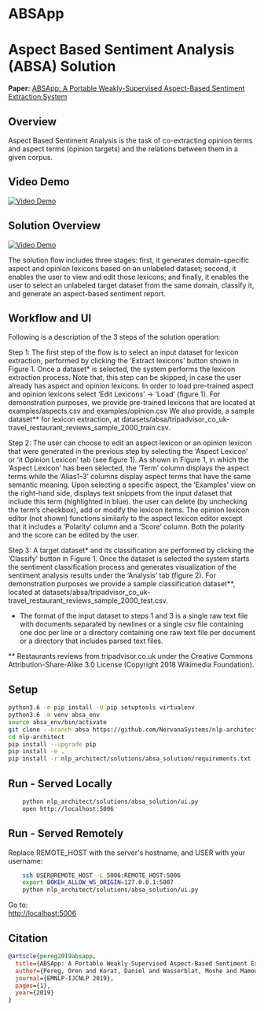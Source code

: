 # ABSApp

# Aspect Based Sentiment Analysis (ABSA) Solution

**Paper:** [ABSApp: A Portable Weakly-Supervised Aspect-Based Sentiment Extraction System](https://www.aclweb.org/anthology/D19-3001/)

## Overview

Aspect Based Sentiment Analysis is the task of co-extracting opinion terms and aspect terms (opinion targets) and the relations between them in a given corpus.

## Video Demo

[![Video Demo](https://raw.githubusercontent.com/NervanaSystems/nlp-architect/absa/nlp_architect/solutions/absa_solution/assets/demo_video.png)](https://drive.google.com/open?id=1BLk0xkjIOqyRhNy4UQEFQpDF_KR_NMAd)

## Solution Overview

[![Video Demo](http://nlp_architect.nervanasys.com/_images/absa_solution_workflow.png)](https://drive.google.com/open?id=1BLk0xkjIOqyRhNy4UQEFQpDF_KR_NMAd)

The solution flow includes three stages: first, it generates domain-specific aspect and opinion lexicons based on an unlabeled dataset; second, it enables the user to view and edit those lexicons; and finally, it enables the user to select an unlabeled target dataset from the same domain, classify it, and generate an aspect-based sentiment report.

## Workflow and UI

Following is a description of the 3 steps of the solution operation:

Step 1: The first step of the flow is to select an input dataset for lexicon extraction, performed by clicking the ‘Extract lexicons’ button shown in Figure 1. Once a dataset* is selected, the system performs the lexicon extraction process. Note that, this step can be skipped, in case the user already has aspect and opinion lexicons. In order to load pre-trained aspect and opinion lexicons select ‘Edit Lexicons’ -> ‘Load’ (figure 1). For demonstration purposes, we provide pre-trained lexicons that are located at examples/aspects.csv and examples/opinion.csv We also provide, a sample dataset** for lexicon extraction, at datasets/absa/tripadvisor_co_uk-travel_restaurant_reviews_sample_2000_train.csv.

Step 2: The user can choose to edit an aspect lexicon or an opinion lexicon that were generated in the previous step by selecting the ‘Aspect Lexicon’ or ‘it Opinion Lexicon’ tab (see figure 1). As shown in Figure 1, in which the ‘Aspect Lexicon’ has been selected, the ‘Term’ column displays the aspect terms while the ‘Alias1-3’ columns display aspect terms that have the same semantic meaning. Upon selecting a specific aspect, the ‘Examples’ view on the right-hand side, displays text snippets from the input dataset that include this term (highlighted in blue). the user can delete (by unchecking the term’s checkbox), add or modify the lexicon items. The opinion lexicon editor (not shown) functions similarly to the aspect lexicon editor except that it includes a ‘Polarity’ column and a ‘Score’ column. Both the polarity and the score can be edited by the user.

Step 3: A target dataset* and its classification are performed by clicking the ‘Classify’ button in Figure 1. Once the dataset is selected the system starts the sentiment classification process and generates visualization of the sentiment analysis results under the ‘Analysis’ tab (figure 2). For demonstration purposes we provide a sample classification dataset**, located at datasets/absa/tripadvisor_co_uk-travel_restaurant_reviews_sample_2000_test.csv.

* The format of the input dataset to steps 1 and 3 is a single raw text file with documents separated by newlines or a single csv file containing one doc per line or a directory containing one raw text file per document or a directory that includes parsed text files.

** Restaurants reviews from tripadvisor.co.uk under the Creative Commons Attribution-Share-Alike 3.0 License (Copyright 2018 Wikimedia Foundation).


## Setup

```bash
python3.6 -m pip install -U pip setuptools virtualenv
python3.6 -m venv absa_env
source absa_env/bin/activate
git clone --branch absa https://github.com/NervanaSystems/nlp-architect.git
cd nlp-architect
pip install --upgrade pip
pip install -e .
pip install -r nlp_architect/solutions/absa_solution/requirements.txt
```

## Run - Served Locally

```bash
    python nlp_architect/solutions/absa_solution/ui.py
    open http://localhost:5006
```

## Run - Served Remotely

Replace REMOTE_HOST with the server's hostname, and USER with your username:

```bash
    ssh USER@REMOTE_HOST -L 5006:REMOTE_HOST:5006
    export BOKEH_ALLOW_WS_ORIGIN=127.0.0.1:5007
    python nlp_architect/solutions/absa_solution/ui.py
```

Go to:  
[http://localhost:5006](http://localhost:5006)

## Citation

```bibtex
@article{pereg2019absapp,
  title={ABSApp: A Portable Weakly-Supervised Aspect-Based Sentiment Extraction System},
  author={Pereg, Oren and Korat, Daniel and Wasserblat, Moshe and Mamou, Jonathan and Dagan, Ido},
  journal={EMNLP-IJCNLP 2019},
  pages={1},
  year={2019}
}
```
